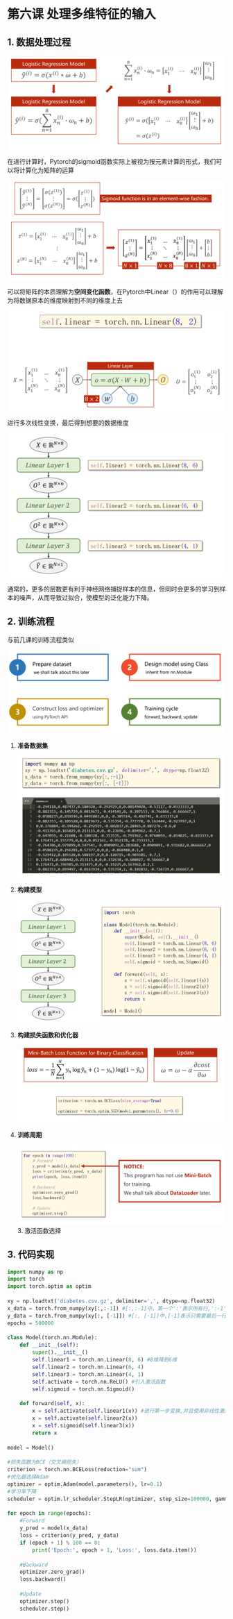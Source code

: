 # 第六课 处理多维特征的输入

## 1. 数据处理过程

![image-20240731225541417](https://raw.githubusercontent.com/2319157477/img_bed/main/img/image-20240731225541417.png)

在进行计算时，Pytorch的sigmoid函数实际上被视为按元素计算的形式，我们可以将计算化为矩阵的运算

![image-20240731230242997](https://raw.githubusercontent.com/2319157477/img_bed/main/img/image-20240731230242997.png)

可以将矩阵的本质理解为**空间变化函数**，在Pytorch中Linear（）的作用可以理解为将数据原本的维度映射到不同的维度上去

![](https://raw.githubusercontent.com/2319157477/img_bed/main/img/image-20240731231521899.png)

进行多次线性变换，最后得到想要的数据维度

![image-20240731232755156](https://raw.githubusercontent.com/2319157477/img_bed/main/img/image-20240731232755156.png)

通常的，更多的层数更有利于神经网络捕捉样本的信息，但同时会更多的学习到样本的噪声，从而导致过拟合，使模型的泛化能力下降。

## 2. 训练流程

与前几课的训练流程类似

![image-20240731233216112](https://raw.githubusercontent.com/2319157477/img_bed/main/img/image-20240731233216112.png)

1. **准备数据集**

   ![image-20240731233303367](https://raw.githubusercontent.com/2319157477/img_bed/main/img/image-20240731233303367.png)

   

2. **构建模型**

   ![image-20240731234911822](https://raw.githubusercontent.com/2319157477/img_bed/main/img/image-20240731234911822.png)

3. **构建损失函数和优化器**

   ![image-20240731235055596](https://raw.githubusercontent.com/2319157477/img_bed/main/img/image-20240731235055596.png)

   

4. **训练周期**

   ![](https://raw.githubusercontent.com/2319157477/img_bed/main/img/image-20240731235658477.png)3. 激活函数选择

   
## 3. 代码实现

~~~python
import numpy as np
import torch
import torch.optim as optim

xy = np.loadtxt('diabetes.csv.gz', delimiter=',', dtype=np.float32)
x_data = torch.from_numpy(xy[:,:-1]) #[:,:-1]中，第一个':'表示所有行,':-1'表示排除-1这一行(即y)
y_data = torch.from_numpy(xy[:, [-1]]) #[:, [-1]]中,[-1]表示只需要最后一行,并且存储为矩阵形式
epochs = 500000

class Model(torch.nn.Module):
    def __init__(self):
        super().__init__()
        self.linear1 = torch.nn.Linear(8, 6) #8维降到6维
        self.linear2 = torch.nn.Linear(6, 4)
        self.linear3 = torch.nn.Linear(4, 1)
        self.activate = torch.nn.ReLU() #引入激活函数
        self.sigmoid = torch.nn.Sigmoid()

    def forward(self, x):
        x = self.activate(self.linear1(x)) #进行第一步变换,并且使用非线性激活函数
        x = self.activate(self.linear2(x))
        x = self.sigmoid(self.linear3(x))
        return x

model = Model() 

#损失函数为BCE（交叉熵损失）
criterion = torch.nn.BCELoss(reduction="sum")
#优化器选择Adam
optimizer = optim.Adam(model.parameters(), lr=0.1)
#学习率下降
scheduler = optim.lr_scheduler.StepLR(optimizer, step_size=100000, gamma=0.1)

for epoch in range(epochs):
    #Forward
    y_pred = model(x_data)
    loss = criterion(y_pred, y_data)
    if (epoch + 1) % 100 == 0:
        print('Epoch:', epoch + 1, 'Loss:', loss.data.item())
    
    #Backward
    optimizer.zero_grad()
    loss.backward()

    #Update
    optimizer.step()
    scheduler.step() 
~~~




